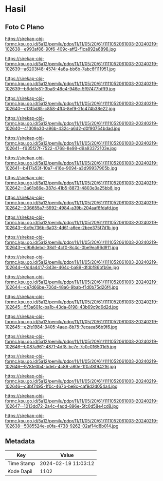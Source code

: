 # Hasil

## Foto C Plano

https://sirekap-obj-formc.kpu.go.id/5a12/pemilu/pdpr/11/11/05/20/61/1111052061003-20240219-102638--e993af86-90f6-409c-aff2-f1ca892a6898.jpg

https://sirekap-obj-formc.kpu.go.id/5a12/pemilu/pdpr/11/11/05/20/61/1111052061003-20240219-102639--a6203f48-4574-4a6a-bb6b-7abc6f111951.jpg

https://sirekap-obj-formc.kpu.go.id/5a12/pemilu/pdpr/11/11/05/20/61/1111052061003-20240219-102639--b6ddfe81-3ba6-48c4-946e-5f97477bfff9.jpg

https://sirekap-obj-formc.kpu.go.id/5a12/pemilu/pdpr/11/11/05/20/61/1111052061003-20240219-102640--c13f5d85-c858-4ff4-8ef9-2fc474b38e22.jpg

https://sirekap-obj-formc.kpu.go.id/5a12/pemilu/pdpr/11/11/05/20/61/1111052061003-20240219-102640--41309a30-a96b-432c-a6d2-d0f90754bdad.jpg

https://sirekap-obj-formc.kpu.go.id/5a12/pemilu/pdpr/11/11/05/20/61/1111052061003-20240219-102641--f635f27f-7522-4768-8e98-d9a93372103e.jpg

https://sirekap-obj-formc.kpu.go.id/5a12/pemilu/pdpr/11/11/05/20/61/1111052061003-20240219-102641--b417a53f-10a7-416e-9094-a3d99937905b.jpg

https://sirekap-obj-formc.kpu.go.id/5a12/pemilu/pdpr/11/11/05/20/61/1111052061003-20240219-102642--3a61b86e-387d-41b5-8873-4803e3a25bb8.jpg

https://sirekap-obj-formc.kpu.go.id/5a12/pemilu/pdpr/11/11/05/20/61/1111052061003-20240219-102642--206655a7-5992-4984-a39b-204aaf6fdafd.jpg

https://sirekap-obj-formc.kpu.go.id/5a12/pemilu/pdpr/11/11/05/20/61/1111052061003-20240219-102643--8c9c736b-6a03-4d61-a6ee-2bee375f7d1b.jpg

https://sirekap-obj-formc.kpu.go.id/5a12/pemilu/pdpr/11/11/05/20/61/1111052061003-20240219-102643--c9b8debd-38df-4cf0-8c4c-0be9ea96d911.jpg

https://sirekap-obj-formc.kpu.go.id/5a12/pemilu/pdpr/11/11/05/20/61/1111052061003-20240219-102644--0d4a4417-343e-464c-ba89-dfdbf86bfb6e.jpg

https://sirekap-obj-formc.kpu.go.id/5a12/pemilu/pdpr/11/11/05/20/61/1111052061003-20240219-102644--ce7d66be-706d-48a6-9bab-f1d0b75d26f4.jpg

https://sirekap-obj-formc.kpu.go.id/5a12/pemilu/pdpr/11/11/05/20/61/1111052061003-20240219-102645--5f3a601c-ba1b-43da-8198-43b69c9d6d2d.jpg

https://sirekap-obj-formc.kpu.go.id/5a12/pemilu/pdpr/11/11/05/20/61/1111052061003-20240219-102645--e2fe1984-3405-4aae-8b75-7ecaea56b9f6.jpg

https://sirekap-obj-formc.kpu.go.id/5a12/pemilu/pdpr/11/11/05/20/61/1111052061003-20240219-102646--b087a961-4871-4df8-bc7e-7c0c016501d5.jpg

https://sirekap-obj-formc.kpu.go.id/5a12/pemilu/pdpr/11/11/05/20/61/1111052061003-20240219-102646--978fe0b4-bdeb-4c89-a80e-1f0af8f942f6.jpg

https://sirekap-obj-formc.kpu.go.id/5a12/pemilu/pdpr/11/11/05/20/61/1111052061003-20240219-102646--c3bf7495-1f0c-467b-be8c-caf9d2d054a4.jpg

https://sirekap-obj-formc.kpu.go.id/5a12/pemilu/pdpr/11/11/05/20/61/1111052061003-20240219-102647--1013dd72-2a4c-4add-896e-5fc0d58e4cd8.jpg

https://sirekap-obj-formc.kpu.go.id/5a12/pemilu/pdpr/11/11/05/20/61/1111052061003-20240219-102638--5085524e-e0fa-4738-9262-02af14d8b014.jpg


## Metadata

| Key        | Value               |
| ---------- | ------------------- |
| Time Stamp | 2024-02-19 11:03:12 |
| Kode Dapil | 1102                |




